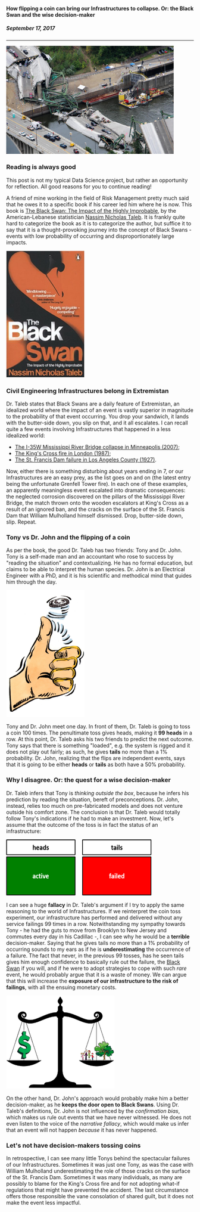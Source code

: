 #### **How flipping a coin can bring our Infrastructures to collapse. Or: the Black Swan and the wise decision-maker**
##### September 17, 2017
---

<img src="/images/minnesota-bridge-collapse.jpg" width="450" height="290"> 


### Reading is always good

This post is not my typical Data Science project, but rather an opportunity for reflection. All good reasons for you to continue reading!

A friend of mine working in the field of Risk Management pretty much said that he owes it to a specific book if his career led him where he is now. This book is [The Black Swan: The Impact of the Highly Improbable](https://en.wikipedia.org/wiki/The_Black_Swan:_The_Impact_of_the_Highly_Improbable), by the American-Lebanese statistician [Nassim Nicholas Taleb](https://en.wikipedia.org/wiki/Nassim_Nicholas_Taleb). It is frankly quite hard to categorize the book as it is to categorize the author, but suffice it to say that it is a thought-provoking journey into the concept of Black Swans - events with low probability of occurring and disproportionately large impacts. 

<img src="/images/BlackSwan.jpg" width="210" height="340"> 

### Civil Engineering Infrastructures belong in Extremistan

Dr. Taleb states that Black Swans are a daily feature of Extremistan, an idealized world where the impact of an event is vastly superior in magnitude to the probability of that event occurring. You drop your sandwich, it lands with the butter-side down, you slip on that, and it all escalates. I can recall quite a few events involving Infrastructures that happened in a less idealized world:
- [The I-35W Mississippi River Bridge collapse in Minneapolis (2007)](https://en.wikipedia.org/wiki/I-35W_Mississippi_River_bridge);
- [The King's Cross fire in London (1987)](https://en.wikipedia.org/wiki/King%27s_Cross_fire);
- [The St. Francis Dam failure in Los Angeles County (1927)](https://en.wikipedia.org/wiki/St._Francis_Dam).

Now, either there is something disturbing about years ending in 7, or our Infrastructures are an easy prey, as the list goes on and on (the latest entry being the unfortunate Grenfell Tower fire). In each one of these examples, an apparently meaningless event escalated into dramatic consequences: the neglected corrosion discovered on the pillars of the Mississippi River Bridge, the match thrown onto the wooden escalators at King's Cross as a result of an ignored ban, and the cracks on the surface of the St. Francis Dam that William Mulholland himself dismissed. Drop, butter-side down, slip. Repeat.

### Tony vs Dr. John and the flipping of a coin

As per the book, the good Dr. Taleb has two friends: Tony and Dr. John. Tony is a self-made man and an accountant who rose to success by "reading the situation" and contextualizing. He has no formal education, but claims to be able to interpret the human species. Dr. John is an Electrical Engineer with a PhD, and it is his scientific and methodical mind that guides him through the day. 

<img src="/images/coin-flip.jpg" width="210" height="340"> 

Tony and Dr. John meet one day. In front of them, Dr. Taleb is going to toss a coin 100 times. The penultimate toss gives heads, making it **99 heads** in a row. At this point, Dr. Taleb asks his two friends to predict the next outcome. Tony says that there is something "loaded", e.g. the system is rigged and it does not play out fairly; as such, he gives **tails** no more than a 1% probability. Dr. John, realizing that the flips are independent events, says that it is going to be either **heads** or **tails**  as both have a 50% probability. 

### Why I disagree. Or: the quest for a wise decision-maker

Dr. Taleb infers that Tony is *thinking outside the box*, because he infers his prediction by reading the situation, bereft of preconceptions. Dr. John, instead, relies too much on pre-fabricated models and does not venture outside his comfort zone. The conclusion is that Dr. Taleb would totally follow Tony's indications if he had to make an investment. 
Now, let's assume that the outcome of the toss is in fact the status of an infrastructure:<br>

<img src="/images/active_failed.png" width="390" height="150"> 

I can see a huge **fallacy** in Dr. Taleb's argument if I try to apply the same reasoning to the world of Infrastructures. If we reinterpret the coin toss experiment, our infrastructure has performed and delivered without any service failings 99 times in a row. Notwithstanding my sympathy towards Tony - he had the guts to move from Brooklyn to New Jersey and commutes every day in his Cadillac -, I can see why he would be a **terrible** decision-maker. Saying that he gives tails no more than a 1% probability of occurring sounds to my ears as if he is **underestimating** the occurrence of a failure. The fact that never, in the previous 99 tosses, has he seen tails gives him enough confidence to basically rule out the failure, the [Black Swan](https://en.wikipedia.org/wiki/Black_swan_theory) if you will, and if he were to adopt strategies to cope with such *rare* event, he would probably argue that it is a waste of money. We can argue that this will increase the **exposure of our infrastructure to the risk of failings**, with all the ensuing monetary costs. 

<img src="/images/optimised-decision-making.png" width="290" height="250">  

On the other hand, Dr. John's approach would probably make him a better decision-maker, as he **keeps the door open to Black Swans**. Using Dr. Taleb's definitions, Dr. John is not influenced by the *confirmation bias*, which makes us rule out events that we have never witnessed. He does not even listen to the voice of the *narrative fallacy*, which would make us infer that an event will not happen *because* it has never happened.

### Let's not have decision-makers tossing coins

In retrospective, I can see many little Tonys behind the spectacular failures of our Infrastructures. Sometimes it was just one Tony, as was the case with William Mulholland underestimating the role of those cracks on the surface of the St. Francis Dam. Sometimes it was many individuals, as many are possibly to blame for the King's Cross fire and for not adopting what-if regulations that might have prevented the accident. The last circumstance offers those responsible the vane consolation of shared guilt, but it does not make the event less impactful. 
